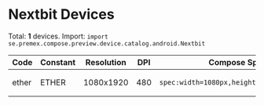 # Nextbit Devices

Total: **1** devices. Import: `import se.premex.compose.preview.device.catalog.android.Nextbit`

| Code | Constant | Resolution | DPI | Compose Spec | Preview Usage |
|------|----------|------------|-----|-------------|---------------|
| ether | ETHER | 1080x1920 | 480 | `spec:width=1080px,height=1920px,dpi=480` | `@Preview(device = Nextbit.ETHER)` |

<!-- Generated automatically. Do not edit manually. -->
